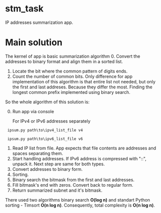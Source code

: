 # stm_task
 IP addresses summarization app.

# Main solution
 The kernel of app is basic summarization algorithm
 0. Convert the addresses to binary format and align them in a sorted list.
 1. Locate the bit where the common pattern of digits ends.
 2. Count the number of common bits.
 Only difference for app implementation of this algorithm is that entire list not needed,
 but only the first and last addreses. Because they differ the most.
 Finding the longest common prefix implemented using binary search.

 So the whole algorithm of this solution is:
 
 0. Run app via console
    
     For IPv4 or IPv6 addresses separately
    
```console
 ipsum.py path\to\ipv4_list_file v4

 ipsum.py path\to\ipv6_list_file v6
```
 
 1. Read IP list from file. App expects that file contents are addresses and spaces separating them.
 2. Start handling addresses. If IPv6 address is compressed with "::", unpack it. Next step are same for both types.
 3. Convert addresses to binary form.
 4. Sorting.
 5. Binary search the bitmask from the first and last addresses. 
 6. Fill bitmask's end with zeros. Convert back to regular form.
 7. Return summarized subnet and it's bitmask.

 There used two algorithms binary search **O(log n)** and standart Python sorting - Timsort **O(n log n)**. 
 Consequently, total complexity is **O(n log n)**.